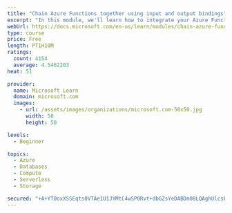 ```yaml
---
title: "Chain Azure Functions together using input and output bindings"
excerpt: "In this module, we'll learn how to integrate your Azure Function with various data sources by using bindings."
webUrl: https://docs.microsoft.com/en-us/learn/modules/chain-azure-functions-data-using-bindings/
type: course
price: Free
length: PT1H10M
ratings:
  count: 4154
  average: 4.5462203
heat: 51

provider:
  name: Microsoft Learn
  domain: microsoft.com
  images:
    - url: /assets/images/organizations/microsoft.com-50x50.jpg
      width: 50
      height: 50

levels:
  - Beginner

topics:
  - Azure
  - Databases
  - Compute
  - Serverless
  - Storage

secured: "+A+YT0oxXSSEqts0VTAe1U1JYMtC4wSP0Rvt+dbGZsYeDABDm08LQAghUlcsbE1zZCfkkFrzmsWEFK1dhKFRNwJonw7FwKFD5BxbR4BSF+KVTfYrX6A4szb3T4lRHYyAdjupWm92yuYnfpQWG84Eq+eQf+o24wMjfylX7J6YMu9JRzKc3yEdIDveG5ojMZCybxlD4FPcrcXnfzXpMNALQdnYPfW7E+Aq1nTndFM0Wa1yI8GJ4cPdz0z300wlzxe7nzgB8DuAwc16ydWUm5cjv9XgUK42IaYjtP+8albjz4StjWg3/I+4nYa8dq3ip4An8UgFz4ddQ261AJkBDRHU65Wm28bHjwSZYv/H9YlUb/gXOmo1hLAgPNm7trOpjh+xs8QgzVljsrZ8FSRwvdHiTtbFXMDk1UhwC/NBOKhdNWM=;d7hJiULsnCQbTEf5a7msDg=="
---
```


